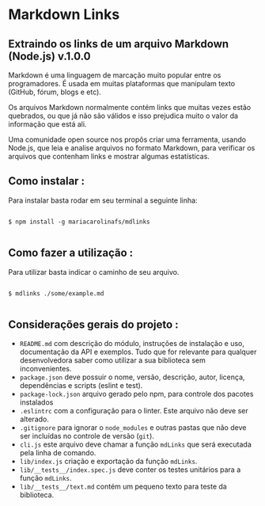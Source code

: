 # Markdown Links

## Extraindo os links de um arquivo Markdown (Node.js) v.1.0.0

Markdown é uma linguagem de marcação muito popular entre os programadores. É usada em muitas plataformas que manipulam texto (GitHub, fórum, blogs e etc).

Os arquivos Markdown normalmente contém links que muitas vezes estão quebrados, ou que já não são válidos e isso prejudica muito o valor da informação que está ali.

Uma comunidade open source nos propôs criar uma ferramenta, usando Node.js, que leia e analise arquivos no formato Markdown, para verificar os arquivos que contenham links e mostrar algumas estatísticas.

## Como instalar :
Para instalar basta rodar em seu terminal a seguinte linha:

```shell
​
$ npm install -g mariacarolinafs/mdlinks
​
```

## Como fazer a utilização :
Para utilizar basta indicar o caminho de seu arquivo.


```shell
​
$ mdlinks ./some/example.md
​
```


 ## Considerações gerais do projeto :

* `README.md` com descrição do módulo, instruções de instalação e uso,
  documentação da API e exemplos. Tudo que for relevante para qualquer
  desenvolvedora saber como utilizar a sua biblioteca sem inconvenientes.
* `package.json` deve possuir o nome, versão, descrição, autor, licença,
  dependências e scripts (eslint e test).
* `package-lock.json` arquivo gerado pelo npm, para controle dos pacotes
  instalados
* `.eslintrc` com a configuração para o linter. Este arquivo não deve ser
  alterado.
* `.gitignore` para ignorar o `node_modules` e outras pastas que não deve ser
  incluídas no controle de versão (`git`).
* `cli.js` este arquivo deve chamar a função `mdLinks` que será executada pela
  linha de comando.
* `lib/index.js` criação e exportação da função `mdLinks`.
* `lib/__tests__/index.spec.js` deve conter os testes unitários para a função
  `mdLinks`.
* `lib/__tests__/text.md` contém um pequeno texto para teste da biblioteca.







